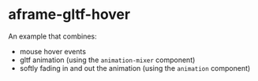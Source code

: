 # aframe-gltf-hover

An example that combines:

- mouse hover events
- gltf animation (using the `animation-mixer` component)
- softly fading in and out the animation (using the `animation` component)

